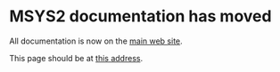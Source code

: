 # MSYS2 documentation has moved

All documentation is now on the [main web site](https://www.msys2.org).

This page should be at [this
address](https://www.msys2.org/wiki/Packages).
